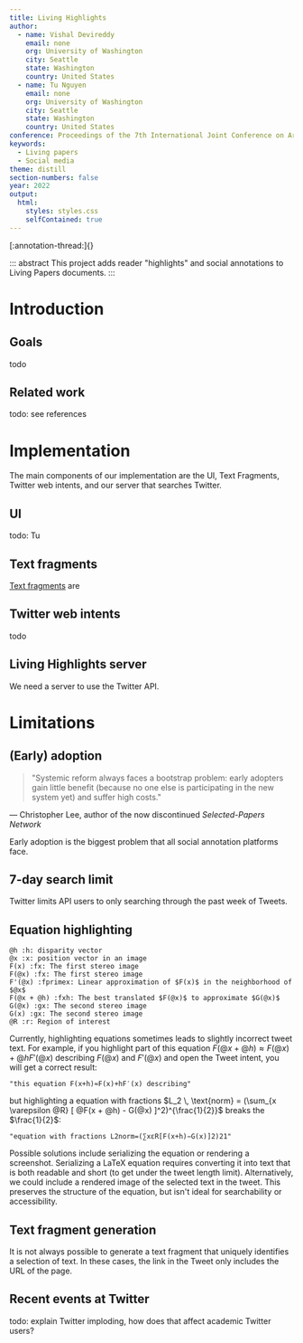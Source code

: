 ```yaml
---
title: Living Highlights
author:
  - name: Vishal Devireddy
    email: none
    org: University of Washington
    city: Seattle
    state: Washington
    country: United States
  - name: Tu Nguyen
    email: none
    org: University of Washington
    city: Seattle
    state: Washington
    country: United States
conference: Proceedings of the 7th International Joint Conference on Artificial Intelligence (IJCAI '81)
keywords: 
  - Living papers
  - Social media
theme: distill
section-numbers: false
year: 2022
output:
  html: 
    styles: styles.css
    selfContained: true
---
```


[:annotation-thread:]{}


::: abstract
This project adds reader "highlights" and social annotations to Living Papers documents.
:::

# Introduction

## Goals

todo

## Related work

todo: see references

# Implementation

The main components of our implementation are the UI, Text Fragments, Twitter web intents, and our server that searches Twitter.

## UI

todo: Tu

## Text fragments

[Text fragments](https://web.dev/text-fragments/) are

## Twitter web intents

todo

## Living Highlights server

We need a server to use the Twitter API.

# Limitations

## (Early) adoption
<blockquote cite="https://www.ncbi.nlm.nih.gov/pmc/articles/PMC3264905/">"Systemic reform always faces a bootstrap problem: early adopters gain little benefit (because no one else is participating in the new system yet) and suffer high costs."</blockquote>
<figcaption>
— Christopher Lee, author of the now discontinued <cite>Selected-Papers Network</cite>
</figcaption>

Early adoption is the biggest problem that all social annotation platforms face.

## 7-day search limit

Twitter limits API users to only searching through the past week of Tweets.

## Equation highlighting

~~~ definitions
@h :h: disparity vector
@x :x: position vector in an image
F(x) :fx: The first stereo image
F(@x) :fx: The first stereo image
F'(@x) :fprimex: Linear approximation of $F(x)$ in the neighborhood of $@x$
F(@x + @h) :fxh: The best translated $F(@x)$ to approximate $G(@x)$
G(@x) :gx: The second stereo image
G(x) :gx: The second stereo image
@R :r: Region of interest
~~~

Currently, highlighting equations sometimes leads to slightly incorrect tweet text. For example, if you highlight part of this equation $F(@x + @h) \approx F(@x) + @hF'(@x)$ describing $F(@x)$ and $F'(@x)$ and open the Tweet intent, you will get a correct result:

```
"this equation F(x+h)≈F(x)+hF′(x) describing"
```

but highlighting a equation with fractions $L_2 \, \text{norm} = (\sum_{x \varepsilon @R} [ @F(x + @h) - G(@x) ]^2)^{\frac{1}{2}}$ breaks the $\frac{1}{2}$:

```
"equation with fractions L2​norm=(∑xεR​[F(x+h)−G(x)]2)21"
```

Possible solutions include serializing the equation or rendering a screenshot. Serializing a LaTeX equation requires converting it into text that is both readable and short (to get under the tweet length limit). Alternatively, we could include a rendered image of the selected text in the tweet. This preserves the structure of the equation, but isn't ideal for searchability or accessibility.

## Text fragment generation

It is not always possible to generate a text fragment that uniquely identifies a selection of text. In these cases, the link in the Tweet only includes the URL of the page.

## Recent events at Twitter

todo: explain Twitter imploding, how does that affect academic Twitter users?

~~~ bibliography

~~~
